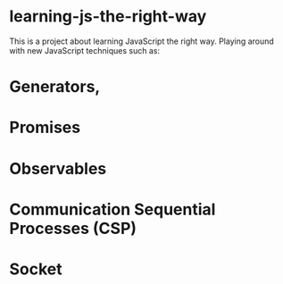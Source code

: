# learning-js-the-right-way

This is a project about learning JavaScript the right way.
Playing around with new JavaScript techniques such as:

# Generators,
# Promises
# Observables
# Communication Sequential Processes (CSP)
# Socket
